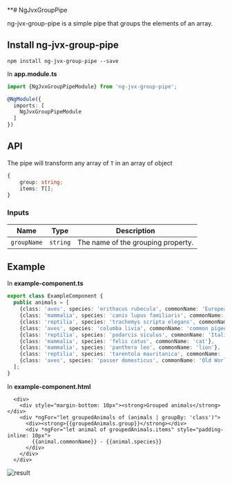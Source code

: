 **# NgJvxGroupPipe

ng-jvx-group-pipe is a simple pipe that groups the elements of an array.

## Install ng-jvx-group-pipe

```
npm install ng-jvx-group-pipe --save
```

In <b>app.module.ts</b>

```typescript
import {NgJvxGroupPipeModule} from 'ng-jvx-group-pipe';

@NgModule({
  imports: [
    NgJvxGroupPipeModule
  ]
})
```

## API
The pipe will transform any array of `T` in an array of object
```typescript
{
    group: string;
    items: T[];
}
```

### Inputs

| Name        | Type     | Description                        |
|-------------|----------|------------------------------------|
| `groupName` | `string` | The name of the grouping property. |

## Example
In <b>example-component.ts</b>
```typescript
export class ExampleComponent {
  public animals = [
    {class: 'aves', species: 'erithacus rubecula', commonName: 'European robin'},
    {class: 'mammalia', species: 'canis lupus familiaris', commonName: 'dog'},
    {class: 'reptilia', species: 'trachemys scripta elegans', commonName: 'red-eared slider'},
    {class: 'aves', species: 'columba livia', commonName: 'common pigeon'},
    {class: 'reptilia', species: 'podarcis siculus', commonName: 'Italian wall lizard'},
    {class: 'mammalia', species: 'felis catus', commonName: 'cat'},
    {class: 'mammalia', species: 'panthera leo', commonName: 'lion'},
    {class: 'reptilia', species: 'tarentola mauritanica', commonName: 'common wall gecko'},
    {class: 'aves', species: 'passer domesticus', commonName: 'Old World sparrow'},
  ];
}
```
In <b>example-component.html</b>

```angular2html
  <div>
    <div style="margin-bottom: 10px"><strong>Grouped animals</strong></div>
    <div *ngFor="let groupedAnimals of (animals | groupBy: 'class')">
      <div><strong>{{groupedAnimals.group}}</strong></div>
      <div *ngFor="let animal of groupedAnimals.items" style="padding-inline: 10px">
        {{animal.commonName}} - {{animal.species}}
      </div>
    </div>
  </div>
```
![result](https://github.com/giovanni-venturelli/ng-jvx-group-pipe/main/blob/grouped-example.png?raw=true)
